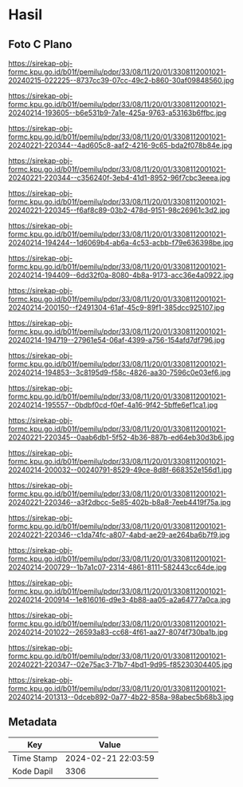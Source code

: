 # Hasil

## Foto C Plano

https://sirekap-obj-formc.kpu.go.id/b01f/pemilu/pdpr/33/08/11/20/01/3308112001021-20240215-022225--8737cc39-07cc-49c2-b860-30af09848560.jpg

https://sirekap-obj-formc.kpu.go.id/b01f/pemilu/pdpr/33/08/11/20/01/3308112001021-20240214-193605--b6e531b9-7a1e-425a-9763-a53163b6ffbc.jpg

https://sirekap-obj-formc.kpu.go.id/b01f/pemilu/pdpr/33/08/11/20/01/3308112001021-20240221-220344--4ad605c8-aaf2-4216-9c65-bda2f078b84e.jpg

https://sirekap-obj-formc.kpu.go.id/b01f/pemilu/pdpr/33/08/11/20/01/3308112001021-20240221-220344--c356240f-3eb4-41d1-8952-96f7cbc3eeea.jpg

https://sirekap-obj-formc.kpu.go.id/b01f/pemilu/pdpr/33/08/11/20/01/3308112001021-20240221-220345--f6af8c89-03b2-478d-9151-98c26961c3d2.jpg

https://sirekap-obj-formc.kpu.go.id/b01f/pemilu/pdpr/33/08/11/20/01/3308112001021-20240214-194244--1d6069b4-ab6a-4c53-acbb-f79e636398be.jpg

https://sirekap-obj-formc.kpu.go.id/b01f/pemilu/pdpr/33/08/11/20/01/3308112001021-20240214-194409--6dd32f0a-8080-4b8a-9173-acc36e4a0922.jpg

https://sirekap-obj-formc.kpu.go.id/b01f/pemilu/pdpr/33/08/11/20/01/3308112001021-20240214-200150--f2491304-61af-45c9-89f1-385dcc925107.jpg

https://sirekap-obj-formc.kpu.go.id/b01f/pemilu/pdpr/33/08/11/20/01/3308112001021-20240214-194719--27961e54-06af-4399-a756-154afd7df796.jpg

https://sirekap-obj-formc.kpu.go.id/b01f/pemilu/pdpr/33/08/11/20/01/3308112001021-20240214-194853--3c8195d9-f58c-4826-aa30-7596c0e03ef6.jpg

https://sirekap-obj-formc.kpu.go.id/b01f/pemilu/pdpr/33/08/11/20/01/3308112001021-20240214-195557--0bdbf0cd-f0ef-4a16-9f42-5bffe6ef1ca1.jpg

https://sirekap-obj-formc.kpu.go.id/b01f/pemilu/pdpr/33/08/11/20/01/3308112001021-20240221-220345--0aab6db1-5f52-4b36-887b-ed64eb30d3b6.jpg

https://sirekap-obj-formc.kpu.go.id/b01f/pemilu/pdpr/33/08/11/20/01/3308112001021-20240214-200032--00240791-8529-49ce-8d8f-668352e156d1.jpg

https://sirekap-obj-formc.kpu.go.id/b01f/pemilu/pdpr/33/08/11/20/01/3308112001021-20240221-220346--a3f2dbcc-5e85-402b-b8a8-7eeb4419f75a.jpg

https://sirekap-obj-formc.kpu.go.id/b01f/pemilu/pdpr/33/08/11/20/01/3308112001021-20240221-220346--c1da74fc-a807-4abd-ae29-ae264ba6b7f9.jpg

https://sirekap-obj-formc.kpu.go.id/b01f/pemilu/pdpr/33/08/11/20/01/3308112001021-20240214-200729--1b7a1c07-2314-4861-8111-582443cc64de.jpg

https://sirekap-obj-formc.kpu.go.id/b01f/pemilu/pdpr/33/08/11/20/01/3308112001021-20240214-200914--1e816016-d9e3-4b88-aa05-a2a64777a0ca.jpg

https://sirekap-obj-formc.kpu.go.id/b01f/pemilu/pdpr/33/08/11/20/01/3308112001021-20240214-201022--26593a83-cc68-4f61-aa27-8074f730ba1b.jpg

https://sirekap-obj-formc.kpu.go.id/b01f/pemilu/pdpr/33/08/11/20/01/3308112001021-20240221-220347--02e75ac3-71b7-4bd1-9d95-f85230304405.jpg

https://sirekap-obj-formc.kpu.go.id/b01f/pemilu/pdpr/33/08/11/20/01/3308112001021-20240214-201313--0dceb892-0a77-4b22-858a-98abec5b68b3.jpg


## Metadata

| Key        | Value               |
| ---------- | ------------------- |
| Time Stamp | 2024-02-21 22:03:59 |
| Kode Dapil | 3306                |



